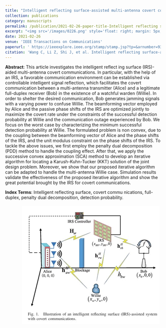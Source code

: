 ```yaml
---
title: "Intelligent reflecting surface-assisted multi-antenna covert communications:Joint active and passive beamforming optimization"
collection: publications
category: manuscripts
permalink: /publication/2021-02-26-paper-title-Intelligent reflecting surface-assisted multi-antenna covert communications:Joint active and passive beamforming optimization
excerpt: "<img src='/images/0226.png' style='float: right; margin: 5px;'>We investigates the joint active and passive beamforming optimization for intelligent reflecting surface (IRS)-assisted multi-antenna covert communications to maximize the covert rate while satisfying detection error probability and outage constraints. "
date: 2021-02-26
venue: 'IEEE Transactions on Communications'
paperurl: ' https://ieeexplore.ieee.org/stamp/stamp.jsp?tp=&arnumber=9363936'
citation: 'Wang C, Li Z, Shi J, et al. Intelligent reflecting surface-assisted multi-antenna covert communications: Joint active and passive beamforming optimization[J]. IEEE Transactions on Communications, 2021, 69(6): 3984-4000.'
---
```




**Abstract**: This article investigates the intelligent reflect ing surface (IRS)-aided multi-antenna covert communications. In particular, with the help of an IRS, a favorable communication environment can be established via controllable intelligent signal reflection, which facilitates the covert communication between a multi-antenna transmitter (Alice) and a legitimate full-duplex receiver (Bob) in the existence of a watchful warden (Willie). In order to shelter the desired communication, Bob generates jamming signals with a varying power to confuse Willie. The beamforming vector employed by Alice and the passive phase shifts of the IRS are optimized jointly to maximize the covert rate under the constraints of the successful detection probability at Willie and the communication outage experienced by Bob. We focus on the worst case by characterizing the minimum successful detection probability at Willie. The formulated problem is non convex, due to the coupling between the beamforming vector of Alice and the phase shifts of the IRS, and the unit modulus constraint on the phase shifts of the IRS. To tackle the above issues, we first employ the penalty dual decomposition (PDD) method to handle the coupling effect. After that, we apply the successive convex approximation (SCA) method to develop an iterative algorithm for locating a Karush-Kuhn-Tucker (KKT) solution of the joint design problem. Moreover, we show that our proposed iterative algorithm can be adapted to handle the multi-antenna Willie case. Simulation results validate the effectiveness of the proposed iterative algorithm and show the great potential brought by the IRS for covert communications.


**Index Terms**: Intelligent reflecting surface, covert commu nications, full-duplex, penalty dual decomposition, detection probability.


<img src='/images/0226.png' style='float: right; margin: 5px;'>
